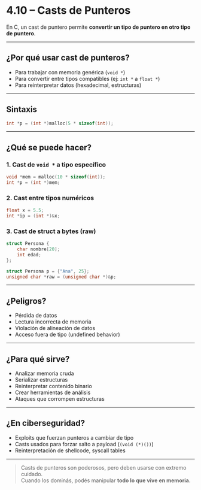 # 4.10 – Casts de Punteros

En C, un cast de puntero permite **convertir un tipo de puntero en otro tipo de puntero**.

---

## ¿Por qué usar cast de punteros?

- Para trabajar con memoria genérica (`void *`)
- Para convertir entre tipos compatibles (ej: `int *` a `float *`)
- Para reinterpretar datos (hexadecimal, estructuras)

---

## Sintaxis

```c
int *p = (int *)malloc(5 * sizeof(int));
```

---

## ¿Qué se puede hacer?

### 1. Cast de `void *` a tipo específico

```c
void *mem = malloc(10 * sizeof(int));
int *p = (int *)mem;
```

### 2. Cast entre tipos numéricos

```c
float x = 5.5;
int *ip = (int *)&x;
```

### 3. Cast de struct a bytes (raw)

```c
struct Persona {
    char nombre[20];
    int edad;
};

struct Persona p = {"Ana", 25};
unsigned char *raw = (unsigned char *)&p;
```

---

## ¿Peligros?

- Pérdida de datos
- Lectura incorrecta de memoria
- Violación de alineación de datos
- Acceso fuera de tipo (undefined behavior)

---

## ¿Para qué sirve?

- Analizar memoria cruda
- Serializar estructuras
- Reinterpretar contenido binario
- Crear herramientas de análisis
- Ataques que corrompen estructuras

---

## ¿En ciberseguridad?

- Exploits que fuerzan punteros a cambiar de tipo
- Casts usados para forzar salto a payload (`(void (*)())`)
- Reinterpretación de shellcode, syscall tables

---

> Casts de punteros son poderosos, pero deben usarse con extremo cuidado.  
> Cuando los dominás, podés manipular **todo lo que vive en memoria.**
